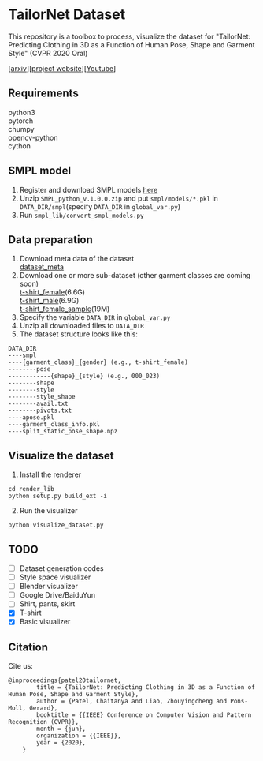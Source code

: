 # TailorNet Dataset
This repository is a toolbox to process, visualize the dataset for "TailorNet: Predicting Clothing in 3D as a Function of Human Pose, Shape and Garment Style" (CVPR 2020 Oral)  

[[arxiv](https://arxiv.org/abs/2003.04583)][[project website](https://virtualhumans.mpi-inf.mpg.de/tailornet/)][[Youtube](https://www.youtube.com/watch?v=F0O21a_fsBQ)]

## Requirements
python3  
pytorch  
chumpy  
opencv-python  
cython  

## SMPL model
1. Register and download SMPL models [here](https://smpl.is.tue.mpg.de/en)  
2. Unzip `SMPL_python_v.1.0.0.zip` and put `smpl/models/*.pkl` in `DATA_DIR/smpl`(specify `DATA_DIR` in `global_var.py`)   
3. Run `smpl_lib/convert_smpl_models.py`  

## Data preparation
1. Download meta data of the dataset  
[dataset_meta](https://datasets.d2.mpi-inf.mpg.de/tailornet/dataset_meta.zip)
2. Download one or more sub-dataset (other garment classes are coming soon)   
[t-shirt_female](https://datasets.d2.mpi-inf.mpg.de/tailornet/t-shirt_female.zip)\(6.6G\)  
[t-shirt_male](https://datasets.d2.mpi-inf.mpg.de/tailornet/t-shirt_male.zip)\(6.9G\)  
[t-shirt_female_sample](https://datasets.d2.mpi-inf.mpg.de/tailornet/t-shirt_female_sample.zip)\(19M\)
3. Specify the variable `DATA_DIR` in `global_var.py`  
4. Unzip all downloaded files to `DATA_DIR`  
5. The dataset structure looks like this:
```
DATA_DIR
----smpl
----{garment_class}_{gender} (e.g., t-shirt_female)
--------pose
------------{shape}_{style} (e.g., 000_023)
--------shape
--------style
--------style_shape
--------avail.txt
--------pivots.txt
----apose.pkl
----garment_class_info.pkl
----split_static_pose_shape.npz
```
  

## Visualize the dataset
1. Install the renderer
```
cd render_lib
python setup.py build_ext -i
```
2. Run the visualizer
```
python visualize_dataset.py
```

## TODO
- [ ] Dataset generation codes
- [ ] Style space visualizer
- [ ] Blender visualizer
- [ ] Google Drive/BaiduYun
- [ ] Shirt, pants, skirt
- [x] T-shirt
- [x] Basic visualizer

## Citation
Cite us:
```
@inproceedings{patel20tailornet,
        title = {TailorNet: Predicting Clothing in 3D as a Function of Human Pose, Shape and Garment Style},
        author = {Patel, Chaitanya and Liao, Zhouyingcheng and Pons-Moll, Gerard},
        booktitle = {{IEEE} Conference on Computer Vision and Pattern Recognition (CVPR)},
        month = {jun},
        organization = {{IEEE}},
        year = {2020},
    }
```
